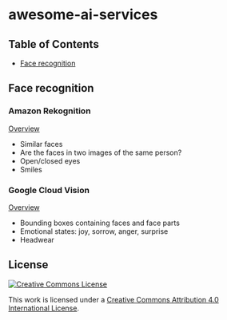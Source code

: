 # awesome-ai-services

## Table of Contents
- [Face recognition](#face-recognition)

## Face recognition

### Amazon Rekognition
[Overview](https://cloud.google.com/vision/docs/detecting-faces)

- Similar faces
- Are the faces in two images of the same person?
- Open/closed eyes
- Smiles

### Google Cloud Vision
[Overview](https://cloud.google.com/vision/docs/detecting-faces)

- Bounding boxes containing faces and face parts
- Emotional states: joy, sorrow, anger, surprise
- Headwear

## License
[![Creative Commons License](http://i.creativecommons.org/l/by/4.0/88x31.png)](http://creativecommons.org/licenses/by/4.0/)

This work is licensed under a [Creative Commons Attribution 4.0 International License](https://creativecommons.org/licenses/by/4.0/).
